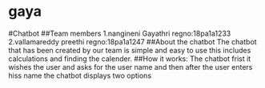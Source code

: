# gaya
#Chatbot
##Team members
1.nangineni Gayathri  regno:18pa1a1233
2.vallamareddy preethi regno:18pa1a1247
##About the chatbot
The chatbot that has been created by our team is simple and easy to use this includes calculations and finding the calender.
##How it works:
The chatbot frist it wishes the user and asks for the user name and then after the user enters hiss name the chatbot displays two options
